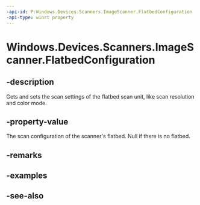 ```yaml
---
-api-id: P:Windows.Devices.Scanners.ImageScanner.FlatbedConfiguration
-api-type: winrt property
---
```


<!-- Property syntax
public Windows.Devices.Scanners.ImageScannerFlatbedConfiguration FlatbedConfiguration { get; }
-->

# Windows.Devices.Scanners.ImageScanner.FlatbedConfiguration

## -description
Gets and sets the scan settings of the flatbed scan unit, like scan resolution and color mode.

## -property-value
The scan configuration of the scanner's flatbed. Null if there is no flatbed.

## -remarks

## -examples

## -see-also
